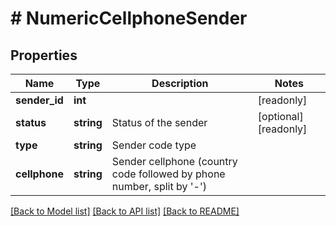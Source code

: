 # # NumericCellphoneSender

## Properties

Name | Type | Description | Notes
------------ | ------------- | ------------- | -------------
**sender_id** | **int** |  | [readonly] 
**status** | **string** | Status of the sender | [optional] [readonly] 
**type** | **string** | Sender code type | 
**cellphone** | **string** | Sender cellphone (country code followed by phone number, split by &#39;-&#39;) | 

[[Back to Model list]](../../README.md#documentation-for-models) [[Back to API list]](../../README.md#documentation-for-api-endpoints) [[Back to README]](../../README.md)


